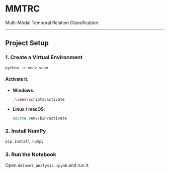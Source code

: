 # MMTRC
Multi-Modal Temporal Relation Classification

---

## Project Setup

### 1. Create a Virtual Environment

```bash
python -m venv venv
```

#### Activate it:

- **Windows**:
  ```bash
  .\venv\Scripts\activate
  ```
- **Linux / macOS**:
  ```bash
  source venv/bin/activate
  ```

### 2. Install NumPy

```bash
pip install numpy
```

### 3. Run the Notebook

Open `dataset_analysis.ipynb` and run it.
